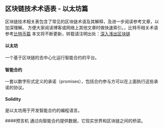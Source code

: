 ## 区块链技术术语表 - 以太坊篇

区块链技术相关表包含了常见的区块链术语及其解释，及进一步阅读参考文章，以加深理解。
方便大家阅读博客或网络上其他文章时做快速索引。，比特币相关术语参考[比特币篇](http://wiki.learnblockchain.cn/GLOSSARY.html)
本文将不断更新，转载请注明出处：[深入浅出区块链](http://wiki.learnblockchain.cn/GLOSSARY_eth.html)


#### 以太坊
一个基于区块链的去中心化运行智能合约的平台。

#### 智能合约
一套以数字形式定义的承诺（promises），包括合约参与方可以在上面执行这些承诺的协议。

#### Solidity
是以太坊用于开发智能合约的编程语言。

####预言机
通过向智能合约提供数据，它现实世界和区块链之间的桥梁。




